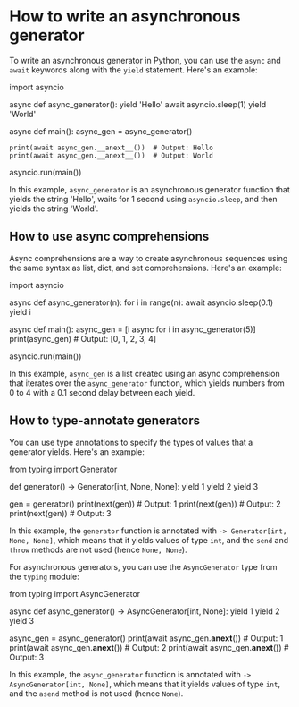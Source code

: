 # How to write an asynchronous generator

To write an asynchronous generator in Python, you can use the `async` and `await` keywords along with the `yield` statement. Here's an example:

import asyncio

async def async_generator():
yield 'Hello'
await asyncio.sleep(1)
yield 'World'

async def main():
async_gen = async_generator()

    print(await async_gen.__anext__())  # Output: Hello
    print(await async_gen.__anext__())  # Output: World

asyncio.run(main())

In this example, `async_generator` is an asynchronous generator function that yields the string 'Hello', waits for 1 second using `asyncio.sleep`, and then yields the string 'World'.

## How to use async comprehensions

Async comprehensions are a way to create asynchronous sequences using the same syntax as list, dict, and set comprehensions. Here's an example:

import asyncio

async def async_generator(n):
for i in range(n):
await asyncio.sleep(0.1)
yield i

async def main():
async_gen = [i async for i in async_generator(5)]
print(async_gen) # Output: [0, 1, 2, 3, 4]

asyncio.run(main())

In this example, `async_gen` is a list created using an async comprehension that iterates over the `async_generator` function, which yields numbers from 0 to 4 with a 0.1 second delay between each yield.

## How to type-annotate generators

You can use type annotations to specify the types of values that a generator yields. Here's an example:

from typing import Generator

def generator() -> Generator[int, None, None]:
yield 1
yield 2
yield 3

gen = generator()
print(next(gen)) # Output: 1
print(next(gen)) # Output: 2
print(next(gen)) # Output: 3

In this example, the `generator` function is annotated with `-> Generator[int, None, None]`, which means that it yields values of type `int`, and the `send` and `throw` methods are not used (hence `None, None`).

For asynchronous generators, you can use the `AsyncGenerator` type from the `typing` module:

from typing import AsyncGenerator

async def async_generator() -> AsyncGenerator[int, None]:
yield 1
yield 2
yield 3

async_gen = async_generator()
print(await async_gen.**anext**()) # Output: 1
print(await async_gen.**anext**()) # Output: 2
print(await async_gen.**anext**()) # Output: 3

In this example, the `async_generator` function is annotated with `-> AsyncGenerator[int, None]`, which means that it yields values of type `int`, and the `asend` method is not used (hence `None`).
